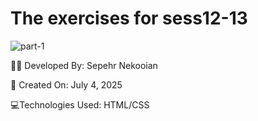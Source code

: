 # The exercises for sess12-13
![part-1](https://github.com/user-attachments/assets/52fc5d71-de49-4726-941e-8c66ba92325c)


👨‍💻 Developed By: Sepehr Nekooian

📅 Created On: July 4, 2025

💻Technologies Used: HTML/CSS 
